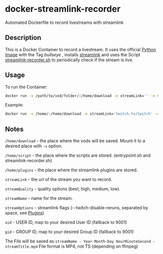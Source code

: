 # docker-streamlink-recorder

Automated Dockerfile to record livestreams with streamlink

## Description

This is a Docker Container to record a livestream. It uses the official [Python Image](https://hub.docker.com/_/python) with the Tag *bullseye*  , installs [streamlink](https://github.com/streamlink/streamlink) and uses the Script [streamlink-recorder.sh](https://raw.githubusercontent.com/lauwarm/docker-streamlink-recorder/main/streamlink-recorder.sh) to periodically check if the stream is live.

## Usage

To run the Container:

```bash
docker run -v /path/to/vod/folder/:/home/download -e streamLink='' -e streamQuality='' -e streamName='' -e streamOptions='' -e uid='' -e gid='' lauwarm/streamlink-recorder
```

Example:

```bash
docker run -v /home/:/home/download -e streamLink='twitch.tv/twitch' -e streamQuality='best' -e streamName='twitch' -e streamOptions='--twitch-disable-reruns' -e uid='1001' -e gid='1001' lauwarm/streamlink-recorder
```

## Notes

`/home/download` - the place where the vods will be saved. Mount it to a desired place with `-v` option.

`/home/script` - the place where the scripts are stored. (entrypoint.sh and streamlink-recorder.sh)

`/home/plugins` - the place where the streamlink plugins are stored.

`streamLink` - the url of the stream you want to record.

`streamQuality` - quality options (best, high, medium, low).

`streamName` - name for the stream.

`streamOptions` - streamlink flags (--twitch-disable-reruns, separated by space, see [Plugins](https://streamlink.github.io/plugins.html))

`uid` - USER ID, map to your desired User ID (fallback to 9001)

`gid` - GROUP ID, map to your desired Group ID (fallback to 9001)

The File will be saved as `streamName - Year-Month-Day HourMinuteSecond - streamTitle.mp4`
File format is MP4, not TS (depending on ffmpeg)
